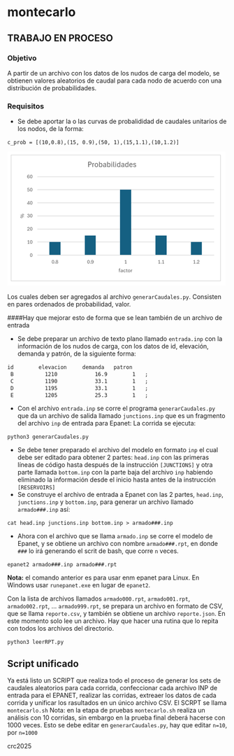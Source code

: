 # montecarlo

## TRABAJO EN PROCESO
### Objetivo
A partir de un archivo con los datos de los nudos de carga del modelo, se obtienen valores aleatorios de caudal para cada nodo de acuerdo con una distribución de probabilidades.

### Requisitos
* Se debe aportar la o las curvas de probalididad de caudales unitarios de los nodos, de la forma:
```
c_prob = [(10,0.8),(15, 0.9),(50, 1),(15,1.1),(10,1.2)]
```
![Gráfica de la distribución de probabilidades de caudales en el nodo](probabilidades.png)

Los cuales deben ser agregados al archivo `generarCaudales.py`.  Consisten en pares ordenados de probabilidad, valor.  

####Hay que mejorar esto de forma que se lean también de un archivo de entrada

* Se debe preparar un archivo de texto plano llamado `entrada.inp` con la información de los nudos de carga, con los datos de id, elevación, demanda y patrón, de la siguiente forma:
```
id	      elevacion	    demanda	  patron
 B         	1210        	16.9     	1   ;
 C         	1190        	33.1     	1   ;
 D         	1195        	33.1     	1   ;
 E         	1205        	25.3    	1   ;
```
* Con el archivo `entrada.inp` se corre el programa `generarCaudales.py` que da un archivo de salida llamado `junctions.inp` que es un fragmento del archivo `inp` de entrada para Epanet:  La corrida se ejecuta:
```
python3 generarCaudales.py
```
* Se debe tener preparado el archivo del modelo en formato `inp` el cual debe ser editado para obtener 2 partes: `head.inp` con las primeras líneas de código hasta después de la instrucción `[JUNCTIONS]` y otra parte llamada `bottom.inp` con la parte baja del archivo `inp` habiendo eliminado la información desde el inicio hasta antes de la instrucción `[RESERVOIRS]`
* Se construye el archivo de entrada a Epanet con las 2 partes, `head.inp`, `junctions.inp` y `bottom.inp`, para generar un archivo llamado `armado###.inp` así:
```
cat head.inp junctions.inp bottom.inp > armado###.inp
```
* Ahora con el archivo que se llama `armado.inp` se corre el modelo de Epanet, y se obtiene un archivo con nombre `armado###.rpt`, en donde `###` lo irá generando el scrit de bash, que corre `n` veces.
```
epanet2 armado###.inp armado###.rpt
```
**Nota:**  el comando anterior es para usar enm epanet para Linux.  En Windows usar `runepanet.exe` en lugar de `epanet2`.


Con la lista de archivos llamados  `armado000.rpt`, `armado001.rpt`, `armado002.rpt`, ... `armado999.rpt`, se prepara un archivo en formato de CSV, que se llama `reporte.csv`, y también se obtiene un archivo `reporte.json`.  En este momento solo lee un archivo.  Hay que hacer una rutina que lo repita con todos los archivos del directorio.
```
python3 leerRPT.py
```

## Script unificado
Ya está listo un SCRIPT que realiza todo el proceso de generar los sets de caudales aleatorios para cada corrida, confeccionar cada archivo INP de entrada para el EPANET, realizar las corridas, extreaer los datos de cada corrida y unificar los rasultados en un único archivo CSV.  El SCRPT se llama  `montecarlo.sh`
Nota:  en la etapa de pruebas  `montecarlo.sh` realiza un análisis con 10 corridas, sin embargo en la prueba final deberá hacerse con 1000 veces.  Esto se debe editar en `generarCaudales.py`, hay que editar `n=10`, por `n=1000`

crc2025
  
